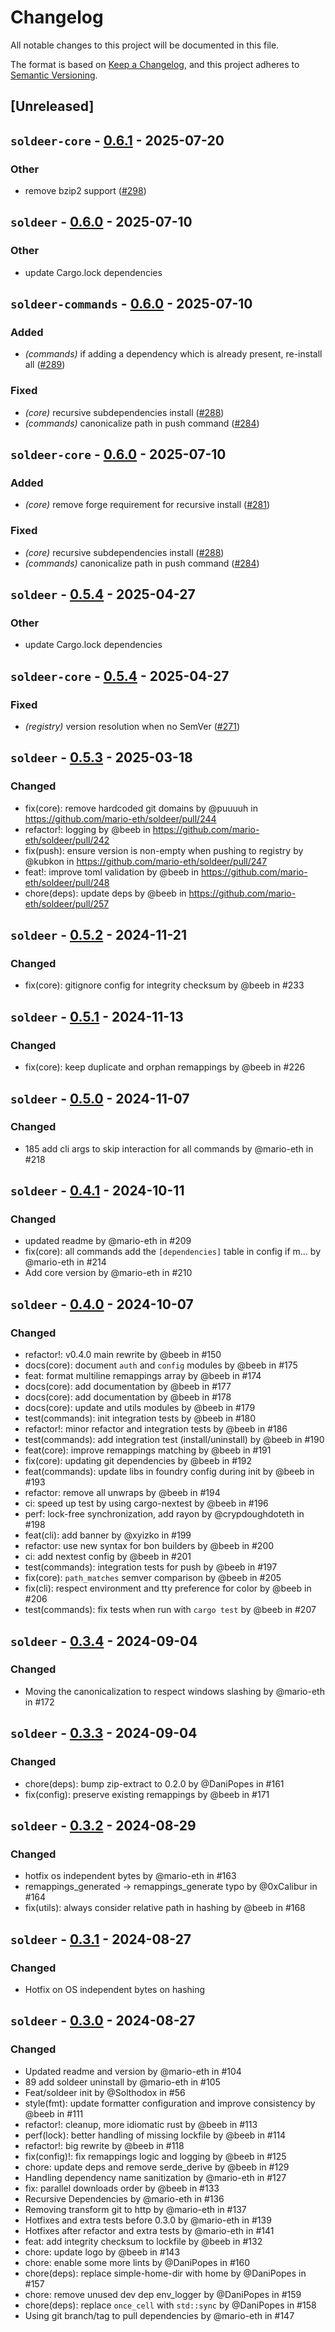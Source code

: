 # Changelog

All notable changes to this project will be documented in this file.

The format is based on [Keep a Changelog](https://keepachangelog.com/en/1.0.0/),
and this project adheres to [Semantic Versioning](https://semver.org/spec/v2.0.0.html).

## [Unreleased]

## `soldeer-core` - [0.6.1](https://github.com/mario-eth/soldeer/compare/soldeer-core-v0.6.0...soldeer-core-v0.6.1) - 2025-07-20

### Other
- remove bzip2 support ([#298](https://github.com/mario-eth/soldeer/pull/298))

## `soldeer` - [0.6.0](https://github.com/mario-eth/soldeer/compare/v0.5.4...v0.6.0) - 2025-07-10

### Other
- update Cargo.lock dependencies

## `soldeer-commands` - [0.6.0](https://github.com/mario-eth/soldeer/compare/soldeer-commands-v0.5.4...soldeer-commands-v0.6.0) - 2025-07-10

### Added
- *(commands)* if adding a dependency which is already present, re-install all ([#289](https://github.com/mario-eth/soldeer/pull/289))

### Fixed
- *(core)* recursive subdependencies install ([#288](https://github.com/mario-eth/soldeer/pull/288))
- *(commands)* canonicalize path in push command ([#284](https://github.com/mario-eth/soldeer/pull/284))

## `soldeer-core` - [0.6.0](https://github.com/mario-eth/soldeer/compare/soldeer-core-v0.5.4...soldeer-core-v0.6.0) - 2025-07-10

### Added
- *(core)* remove forge requirement for recursive install ([#281](https://github.com/mario-eth/soldeer/pull/281))

### Fixed
- *(core)* recursive subdependencies install ([#288](https://github.com/mario-eth/soldeer/pull/288))
- *(commands)* canonicalize path in push command ([#284](https://github.com/mario-eth/soldeer/pull/284))

## `soldeer` - [0.5.4](https://github.com/mario-eth/soldeer/compare/v0.5.3...v0.5.4) - 2025-04-27

### Other
- update Cargo.lock dependencies

## `soldeer-core` - [0.5.4](https://github.com/mario-eth/soldeer/compare/soldeer-core-v0.5.3...soldeer-core-v0.5.4) - 2025-04-27

### Fixed
- *(registry)* version resolution when no SemVer ([#271](https://github.com/mario-eth/soldeer/pull/271))

## `soldeer` - [0.5.3](https://github.com/mario-eth/soldeer/compare/v0.5.2...v0.5.3) - 2025-03-18

### Changed

- fix(core): remove hardcoded git domains by @puuuuh in https://github.com/mario-eth/soldeer/pull/244
- refactor!: logging by @beeb in https://github.com/mario-eth/soldeer/pull/242
- fix(push): ensure version is non-empty when pushing to registry by @kubkon in https://github.com/mario-eth/soldeer/pull/247
- feat!: improve toml validation by @beeb in https://github.com/mario-eth/soldeer/pull/248
- chore(deps): update deps by @beeb in https://github.com/mario-eth/soldeer/pull/257

## `soldeer` - [0.5.2](https://github.com/mario-eth/soldeer/compare/v0.5.1...v0.5.2) - 2024-11-21

### Changed

- fix(core): gitignore config for integrity checksum by @beeb in #233

## `soldeer` - [0.5.1](https://github.com/mario-eth/soldeer/compare/v0.5.0...v0.5.1) - 2024-11-13

### Changed

- fix(core): keep duplicate and orphan remappings by @beeb in #226

## `soldeer` - [0.5.0](https://github.com/mario-eth/soldeer/compare/v0.4.1...v0.5.0) - 2024-11-07

### Changed

- 185 add cli args to skip interaction for all commands by @mario-eth in #218

## `soldeer` - [0.4.1](https://github.com/mario-eth/soldeer/compare/v0.4.0...v0.4.1) - 2024-10-11

### Changed

- updated readme by @mario-eth in #209
- fix(core): all commands add the `[dependencies]` table in config if m… by @mario-eth in #214
- Add core version by @mario-eth in #210


## `soldeer` - [0.4.0](https://github.com/mario-eth/soldeer/compare/v0.3.4...v0.4.0) - 2024-10-07

### Changed

- refactor!: v0.4.0 main rewrite by @beeb in #150
- docs(core): document `auth` and `config` modules by @beeb in #175
- feat: format multiline remappings array by @beeb in #174
- docs(core): add documentation by @beeb in #177
- docs(core): add documentation by @beeb in #178
- docs(core): update and utils modules by @beeb in #179
- test(commands): init integration tests by @beeb in #180
- refactor!: minor refactor and integration tests by @beeb in #186
- test(commands): add integration test (install/uninstall) by @beeb in #190
- feat(core): improve remappings matching by @beeb in #191
- fix(core): updating git dependencies by @beeb in #192
- feat(commands): update libs in foundry config during init by @beeb in #193
- refactor: remove all unwraps by @beeb in #194
- ci: speed up test by using cargo-nextest by @beeb in #196
- perf: lock-free synchronization, add rayon by @crypdoughdoteth in #198
- feat(cli): add banner by @xyizko in #199
- refactor: use new syntax for bon builders by @beeb in #200
- ci: add nextest config by @beeb in #201
- test(commands): integration tests for push by @beeb in #197
- fix(core): `path_matches` semver comparison by @beeb in #205
- fix(cli): respect environment and tty preference for color by @beeb in #206
- test(commands): fix tests when run with `cargo test` by @beeb in #207

## `soldeer` - [0.3.4](https://github.com/mario-eth/soldeer/compare/v0.3.3...v0.3.4) - 2024-09-04

### Changed

- Moving the canonicalization to respect windows slashing by @mario-eth in #172

## `soldeer` - [0.3.3](https://github.com/mario-eth/soldeer/compare/v0.3.2...v0.3.3) - 2024-09-04

### Changed

- chore(deps): bump zip-extract to 0.2.0 by @DaniPopes in #161
- fix(config): preserve existing remappings by @beeb in #171

## `soldeer` - [0.3.2](https://github.com/mario-eth/soldeer/compare/v0.3.1...v0.3.2) - 2024-08-29

### Changed

- hotfix os independent bytes by @mario-eth in #163
- remappings_generated -> remappings_generate typo by @0xCalibur in #164
- fix(utils): always consider relative path in hashing by @beeb in #168

## `soldeer` - [0.3.1](https://github.com/mario-eth/soldeer/compare/v0.3.0...v0.3.1) - 2024-08-27

### Changed

- Hotfix on OS independent bytes on hashing

## `soldeer` - [0.3.0](https://github.com/mario-eth/soldeer/compare/v0.2.19...v0.3.0) - 2024-08-27

### Changed

- Updated readme and version by @mario-eth in #104
- 89 add soldeer uninstall by @mario-eth in #105
- Feat/soldeer init by @Solthodox in #56
- style(fmt): update formatter configuration and improve consistency by @beeb in #111
- refactor!: cleanup, more idiomatic rust by @beeb in #113
- perf(lock): better handling of missing lockfile by @beeb in #114
- refactor!: big rewrite by @beeb in #118
- fix(config)!: fix remappings logic and logging by @beeb in #125
- chore: update deps and remove serde_derive by @beeb in #129
- Handling dependency name sanitization by @mario-eth in #127
- fix: parallel downloads order by @beeb in #133
- Recursive Dependencies by @mario-eth in #136
- Removing transform git to http by @mario-eth in #137
- Hotfixes and extra tests before 0.3.0 by @mario-eth in #139
- Hotfixes after refactor and extra tests by @mario-eth in #141
- feat: add integrity checksum to lockfile by @beeb in #132
- chore: update logo by @beeb in #143
- chore: enable some more lints by @DaniPopes in #160
- chore(deps): replace simple-home-dir with home by @DaniPopes in #157
- chore: remove unused dev dep env_logger by @DaniPopes in #159
- chore(deps): replace `once_cell` with `std::sync` by @DaniPopes in #158
- Using git branch/tag to pull dependencies by @mario-eth in #147

